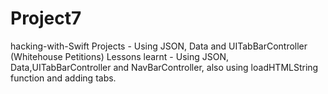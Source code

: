 # Project7
hacking-with-Swift Projects - Using JSON, Data and UITabBarController (Whitehouse Petitions)
Lessons learnt - Using JSON, Data,UITabBarController and NavBarController, also using loadHTMLString function and adding tabs.
